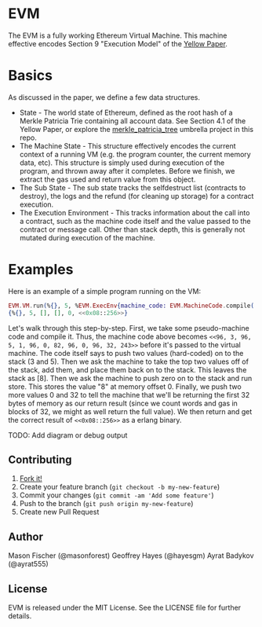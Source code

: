 # EVM

The EVM is a fully working Ethereum Virtual Machine. This machine effective encodes Section 9 "Execution Model" of the [Yellow Paper](http://gavwood.com/Paper.pdf).

# Basics

As discussed in the paper, we define a few data structures.

* State - The world state of Ethereum, defined as the root hash of a Merkle Patricia Trie containing all account data. See Section 4.1 of the Yellow Paper, or explore the [merkle_patricia_tree](https://github.com/exthereum/merkle_patricia_tree) umbrella project in this repo.
* The Machine State - This structure effectively encodes the current context of a running VM (e.g. the program counter, the current memory data, etc). This structure is simply used during execution of the program, and thrown away after it completes. Before we finish, we extract the gas used and return value from this object.
* The Sub State - The sub state tracks the selfdestruct list (contracts to destroy), the logs and the refund (for cleaning up storage) for a contract execution.
* The Execution Environment - This tracks information about the call into a contract, such as the machine code itself and the value passed to the contract or message call. Other than stack depth, this is generally not mutated during execution of the machine.

# Examples

Here is an example of a simple program running on the VM:

```elixir
EVM.VM.run(%{}, 5, %EVM.ExecEnv{machine_code: EVM.MachineCode.compile([:push1, 3, :push1, 5, :add, :push1, 0x00, :mstore, :push1, 0, :push1, 32, :return])})
{%{}, 5, [], [], 0, <<0x08::256>>}
```

Let's walk through this step-by-step. First, we take some pseudo-machine code and compile it. Thus, the machine code above becomes `<<96, 3, 96, 5, 1, 96, 0, 82, 96, 0, 96, 32, 243>>` before it's passed to the virtual machine. The code itself says to push two values (hard-coded) on to the stack (3 and 5). Then we ask the machine to take the top two values off of the stack, add them, and place them back on to the stack. This leaves the stack as [8]. Then we ask the machine to push zero on to the stack and run store. This stores the value "8" at memory offset 0. Finally, we push two more values 0 and 32 to tell the machine that we'll be returning the first 32 bytes of memory as our return result (since we count words and gas in blocks of 32, we might as well return the full value). We then return and get the correct result of `<<0x08::256>>` as a erlang binary.

TODO: Add diagram or debug output

## Contributing

1. [Fork it!](https://github.com/exthereum/evm/fork)
2. Create your feature branch (`git checkout -b my-new-feature`)
3. Commit your changes (`git commit -am 'Add some feature'`)
4. Push to the branch (`git push origin my-new-feature`)
5. Create new Pull Request

## Author

Mason Fischer (@masonforest)
Geoffrey Hayes (@hayesgm)
Ayrat Badykov (@ayrat555)

## License

EVM is released under the MIT License. See the LICENSE file for further details.
